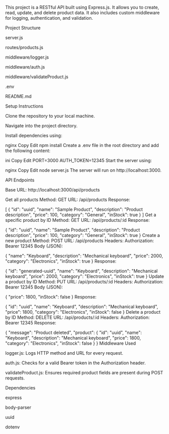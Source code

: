 This project is a RESTful API built using Express.js. It allows you to create, read, update, and delete product data. It also includes custom middleware for logging, authentication, and validation.

Project Structure

server.js

routes/products.js

middleware/logger.js

middleware/auth.js

middleware/validateProduct.js

.env

README.md

Setup Instructions

Clone the repository to your local machine.

Navigate into the project directory.

Install dependencies using:

nginx
Copy
Edit
npm install
Create a .env file in the root directory and add the following content:

ini
Copy
Edit
PORT=3000
AUTH_TOKEN=12345
Start the server using:

nginx
Copy
Edit
node server.js
The server will run on http://localhost:3000.

API Endpoints

Base URL: http://localhost:3000/api/products

Get all products
Method: GET
URL: /api/products
Response:

[
  {
    "id": "uuid",
    "name": "Sample Product",
    "description": "Product description",
    "price": 100,
    "category": "General",
    "inStock": true
  }
]
Get a specific product by ID
Method: GET
URL: /api/products/:id
Response:

{
  "id": "uuid",
  "name": "Sample Product",
  "description": "Product description",
  "price": 100,
  "category": "General",
  "inStock": true
}
Create a new product
Method: POST
URL: /api/products
Headers:
Authorization: Bearer 12345
Body (JSON):

{
  "name": "Keyboard",
  "description": "Mechanical keyboard",
  "price": 2000,
  "category": "Electronics",
  "inStock": true
}
Response:

{
  "id": "generated-uuid",
  "name": "Keyboard",
  "description": "Mechanical keyboard",
  "price": 2000,
  "category": "Electronics",
  "inStock": true
}
Update a product by ID
Method: PUT
URL: /api/products/:id
Headers:
Authorization: Bearer 12345
Body (JSON):

{
  "price": 1800,
  "inStock": false
}
Response:

{
  "id": "uuid",
  "name": "Keyboard",
  "description": "Mechanical keyboard",
  "price": 1800,
  "category": "Electronics",
  "inStock": false
}
Delete a product by ID
Method: DELETE
URL: /api/products/:id
Headers:
Authorization: Bearer 12345
Response:

{
  "message": "Product deleted",
  "product": {
    "id": "uuid",
    "name": "Keyboard",
    "description": "Mechanical keyboard",
    "price": 1800,
    "category": "Electronics",
    "inStock": false
  }
}
Middleware Used

logger.js: Logs HTTP method and URL for every request.

auth.js: Checks for a valid Bearer token in the Authorization header.

validateProduct.js: Ensures required product fields are present during POST requests.

Dependencies

express

body-parser

uuid

dotenv